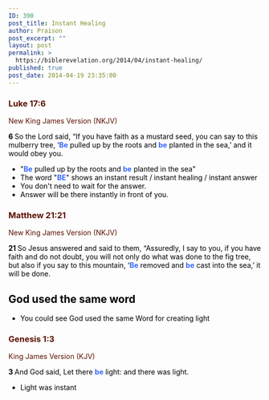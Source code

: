 ```yaml
---
ID: 390
post_title: Instant Healing
author: Praison
post_excerpt: ""
layout: post
permalink: >
  https://biblerevelation.org/2014/04/instant-healing/
published: true
post_date: 2014-04-19 23:35:00
---
```

<div class="heading passage-class-0" style="color: #5c1101;">
<h3>Luke 17:6</h3>
<p class="txt-sm">New King James Version (NKJV)</p>

</div>
<div class="passage version-NKJV result-text-style-normal text-html " style="color: #000000;">

<span id="en-NKJV-25658" class="text Luke-17-6"><span class="versenum" style="font-weight: bold;">6 </span>So the Lord said, <span class="woj">“If you have faith as a mustard seed, you can say to this mulberry tree, ‘<span style="color: rgb(51, 102, 255);"><strong>Be</strong></span> pulled up by the roots and <span style="color: rgb(51, 102, 255);"><strong>be</strong></span> planted in the sea,’ and it would obey you.</span></span>
<ul>
	<li>"<span style="color: rgb(51, 102, 255);"><strong>Be</strong></span> pulled up by the roots and <span style="color: rgb(51, 102, 255);"><strong>be</strong></span> planted in the sea"</li>
	<li>The word "<span style="color: rgb(51, 102, 255);"><strong>BE</strong></span>" shows an instant result / instant healing / instant answer</li>
	<li>You don't need to wait for the answer.</li>
	<li>Answer will be there instantly in front of you.</li>
</ul>
<div class="heading passage-class-0" style="color: #5c1101;">
<h3>Matthew 21:21</h3>
<p class="txt-sm">New King James Version (NKJV)</p>

</div>
<div class="passage version-NKJV result-text-style-normal text-html ">

<span id="en-NKJV-23848" class="text Matt-21-21"><span class="versenum" style="font-weight: bold;">21 </span>So Jesus answered and said to them, <span class="woj">“Assuredly, I say to you, if you have faith and do not doubt, you will not only do what was done to the fig tree, but also if you say to this mountain, ‘<span style="color: #3366ff;"><strong>Be</strong></span> removed and <span style="color: #3366ff;"><strong>be</strong></span> cast into the sea,’ it will be done.</span></span>

</div>
<h2>God used the same word</h2>
<ul>
	<li>You could see God used the same Word for creating light</li>
</ul>
<div class="heading passage-class-0" style="color: #5c1101;">
<h3>Genesis 1:3</h3>
<p class="txt-sm">King James Version (KJV)</p>

</div>
<div class="passage version-KJV result-text-style-normal text-html ">

<span id="en-KJV-3" class="text Gen-1-3"><span class="versenum" style="font-weight: bold;">3 </span>And God said, Let there <span style="color: #3366ff;"><strong>be</strong></span> light: and there was light.</span>
<ul>
	<li>Light was instant</li>
</ul>
</div>
&nbsp;

</div>